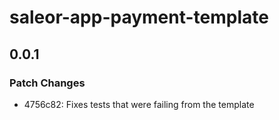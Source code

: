 # saleor-app-payment-template

## 0.0.1

### Patch Changes

- 4756c82: Fixes tests that were failing from the template
